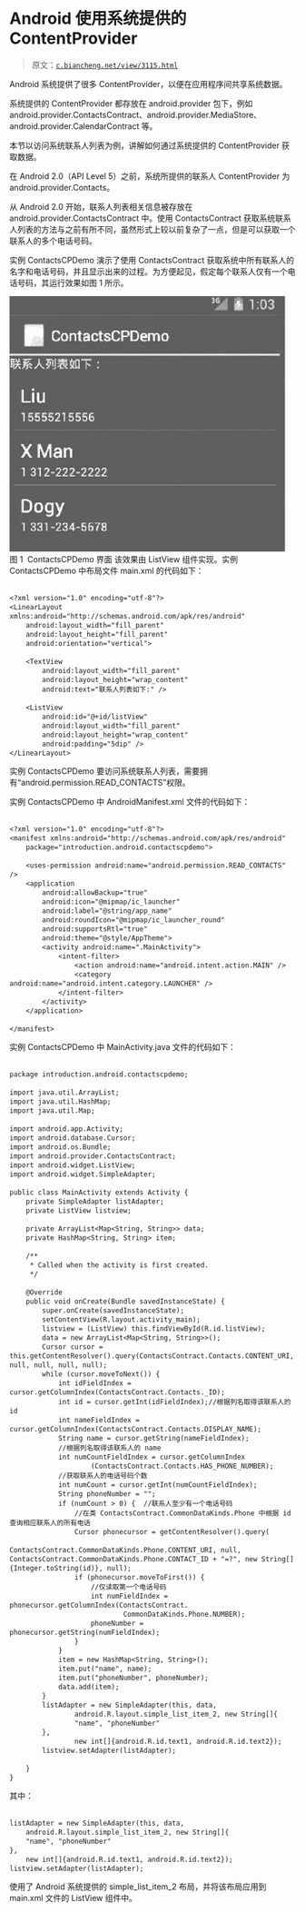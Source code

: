 # Android 使用系统提供的 ContentProvider

> 原文：[`c.biancheng.net/view/3115.html`](http://c.biancheng.net/view/3115.html)

Android 系统提供了很多 ContentProvider，以便在应用程序间共享系统数据。

系统提供的 ContentProvider 都存放在 android.provider 包下，例如 android.provider.ContactsContract、android.provider.MediaStore、android.provider.CalendarContract 等。

本节以访问系统联系人列表为例，讲解如何通过系统提供的 ContentProvider 获取数据。

在 Android 2.0（API Level 5）之前，系统所提供的联系人 ContentProvider 为 android.provider.Contacts。

从 Android 2.0 开始，联系人列表相关信息被存放在 android.provider.ContactsContract 中。使用 ContactsContract 获取系统联系人列表的方法与之前有所不同，虽然形式上较以前复杂了一点，但是可以获取一个联系人的多个电话号码。

实例 ContactsCPDemo 演示了使用 ContactsContract 获取系统中所有联系人的名字和电话号码，并且显示出来的过程。为方便起见，假定每个联系人仅有一个电话号码，其运行效果如图 1 所示。

![ContactsCPDemo 界面](img/1cfc93344a9f366301fdb6ba9f84d17a.png)
图 1  ContactsCPDemo 界面
该效果由 ListView 组件实现。实例 ContactsCPDemo 中布局文件 main.xml 的代码如下：

```

<?xml version="1.0" encoding="utf-8"?>
<LinearLayout xmlns:android="http://schemas.android.com/apk/res/android"
    android:layout_width="fill_parent"
    android:layout_height="fill_parent"
    android:orientation="vertical">

    <TextView
        android:layout_width="fill_parent"
        android:layout_height="wrap_content"
        android:text="联系人列表如下:" />

    <ListView
        android:id="@+id/listView"
        android:layout_width="fill_parent"
        android:layout_height="wrap_content"
        android:padding="5dip" />
</LinearLayout>        
```

实例 ContactsCPDemo 要访问系统联系人列表，需要拥有“android.permission.READ_CONTACTS”权限。

实例 ContactsCPDemo 中 AndroidManifest.xml 文件的代码如下：

```

<?xml version="1.0" encoding="utf-8"?>
<manifest xmlns:android="http://schemas.android.com/apk/res/android"
    package="introduction.android.contactscpdemo">

    <uses-permission android:name="android.permission.READ_CONTACTS" />
    <application
        android:allowBackup="true"
        android:icon="@mipmap/ic_launcher"
        android:label="@string/app_name"
        android:roundIcon="@mipmap/ic_launcher_round"
        android:supportsRtl="true"
        android:theme="@style/AppTheme">
        <activity android:name=".MainActivity">
            <intent-filter>
                <action android:name="android.intent.action.MAIN" />
                <category android:name="android.intent.category.LAUNCHER" />
            </intent-filter>
        </activity>
    </application>

</manifest>
```

实例 ContactsCPDemo 中 MainActivity.java 文件的代码如下：

```

package introduction.android.contactscpdemo;

import java.util.ArrayList;
import java.util.HashMap;
import java.util.Map;

import android.app.Activity;
import android.database.Cursor;
import android.os.Bundle;
import android.provider.ContactsContract;
import android.widget.ListView;
import android.widget.SimpleAdapter;

public class MainActivity extends Activity {
    private SimpleAdapter listAdapter;
    private ListView listview;

    private ArrayList<Map<String, String>> data;
    private HashMap<String, String> item;

    /**
     * Called when the activity is first created.
     */

    @Override
    public void onCreate(Bundle savedInstanceState) {
        super.onCreate(savedInstanceState);
        setContentView(R.layout.activity_main);
        listview = (ListView) this.findViewById(R.id.listView);
        data = new ArrayList<Map<String, String>>();
        Cursor cursor = this.getContentResolver().query(ContactsContract.Contacts.CONTENT_URI, null, null, null, null);
        while (cursor.moveToNext()) {
            int idFieldIndex = cursor.getColumnIndex(ContactsContract.Contacts._ID);
            int id = cursor.getInt(idFieldIndex);//根据列名取得该联系人的 id
            int nameFieldIndex = cursor.getColumnIndex(ContactsContract.Contacts.DISPLAY_NAME);
            String name = cursor.getString(nameFieldIndex);
            //根据列名取得该联系人的 name
            int numCountFieldIndex = cursor.getColumnIndex
                    (ContactsContract.Contacts.HAS_PHONE_NUMBER);
            //获取联系人的电话号码个数
            int numCount = cursor.getInt(numCountFieldIndex);
            String phoneNumber = "";
            if (numCount > 0) {  //联系人至少有一个电话号码
                //在类 ContactsContract.CommonDataKinds.Phone 中根据 id 查询相应联系人的所有电话
                Cursor phonecursor = getContentResolver().query(
                        ContactsContract.CommonDataKinds.Phone.CONTENT_URI, null, ContactsContract.CommonDataKinds.Phone.CONTACT_ID + "=?", new String[]{Integer.toString(id)}, null);
                if (phonecursor.moveToFirst()) {
                    //仅读取第一个电话号码
                    int numFieldIndex = phonecursor.getColumnIndex(ContactsContract.
                            CommonDataKinds.Phone.NUMBER);
                    phoneNumber = phonecursor.getString(numFieldIndex);
                }
            }
            item = new HashMap<String, String>();
            item.put("name", name);
            item.put("phoneNumber", phoneNumber);
            data.add(item);
        }
        listAdapter = new SimpleAdapter(this, data,
                android.R.layout.simple_list_item_2, new String[]{
                "name", "phoneNumber"
        },
                new int[]{android.R.id.text1, android.R.id.text2});
        listview.setAdapter(listAdapter);

    }
}
```

其中：

```

listAdapter = new SimpleAdapter(this, data,
    android.R.layout.simple_list_item_2, new String[]{
    "name", "phoneNumber"
},
    new int[]{android.R.id.text1, android.R.id.text2});
listview.setAdapter(listAdapter);
```

使用了 Android 系统提供的 simple_list_item_2 布局，并将该布局应用到 main.xml 文件的 ListView 组件中。
